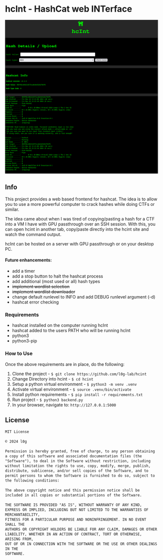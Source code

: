 # hcInt - HashCat web INTerface
![hcInt](images/image01.png)

## Info

This project provides a web based frontend for hashcat. The idea is to allow you to use a more powerful computer to crack hashes while doing CTFs or similar. 

The idea came about when I was tired of copying/pasting a hash for a CTF into a VM I have with GPU passthrough over an SSH session. With this, you can open hcint in another tab, copy/paste directly into the hcint site and watch the command output.

hcInt can be hosted on a server with GPU passthrough or on your desktop PC.

#### Future enhancements:
- add a timer
- add a stop button to halt the hashcat process
- add additional (most used or all) hash types
- ~~implement wordlist selection~~
- ~~implement wordlist downloader~~
- change default runlevel to INFO and add DEBUG runlevel argument (-d)
- hashcat error checking

### Requirements
- hashcat installed on the computer running hcInt
- hashcat added to the users PATH who will be running hcInt
- python3
- python3-pip

### How to Use
Once the above requirements are in place, do the following:

1. Clone the project - `$ git clone https://github.com/l0g-lab/hcint`
2. Change Directory into hcint - `$ cd hcint`
3. Setup a python virtual environment - `$ python3 -m venv .venv`
4. Activate virtual environment - `$ source .venv/bin/activate`
5. Install python requirements - `$ pip install -r requirements.txt`
6. Run project - `$ python3 backend.py`
7. In your browser, navigate to: `http://127.0.0.1:5000`



## License

```
MIT License

© 2024 l0g

Permission is hereby granted, free of charge, to any person obtaining a copy of this software and associated documentation files (the "Software"), to deal in the Software without restriction, including without limitation the rights to use, copy, modify, merge, publish, distribute, sublicense, and/or sell copies of the Software, and to permit persons to whom the Software is furnished to do so, subject to the following conditions:

The above copyright notice and this permission notice shall be included in all copies or substantial portions of the Software.

THE SOFTWARE IS PROVIDED "AS IS", WITHOUT WARRANTY OF ANY KIND, EXPRESS OR IMPLIED, INCLUDING BUT NOT LIMITED TO THE WARRANTIES OF MERCHANTABILITY,
FITNESS FOR A PARTICULAR PURPOSE AND NONINFRINGEMENT. IN NO EVENT SHALL THE
AUTHORS OR COPYRIGHT HOLDERS BE LIABLE FOR ANY CLAIM, DAMAGES OR OTHER
LIABILITY, WHETHER IN AN ACTION OF CONTRACT, TORT OR OTHERWISE, ARISING FROM,
OUT OF OR IN CONNECTION WITH THE SOFTWARE OR THE USE OR OTHER DEALINGS IN THE
SOFTWARE.
```
